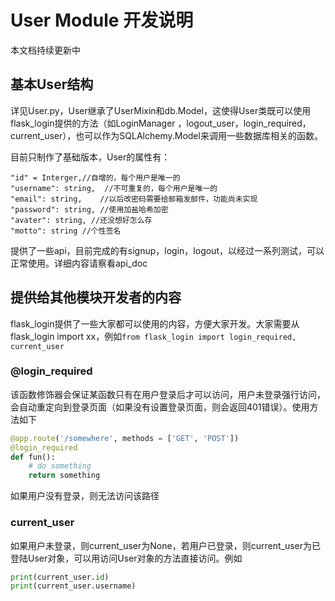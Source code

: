 # User Module 开发说明
本文档持续更新中
## 基本User结构
详见User.py，User继承了UserMixin和db.Model，这使得User类既可以使用flask_login提供的方法（如LoginManager ，logout_user，login_required，current_user），也可以作为SQLAlchemy.Model来调用一些数据库相关的函数。

目前只制作了基础版本，User的属性有：
```
"id" = Interger,//自增的，每个用户是唯一的
"username": string,  //不可重复的，每个用户是唯一的
"email": string,    //以后改密码需要给邮箱发邮件，功能尚未实现
"password": string, //使用加盐哈希加密
"avater": string, //还没想好怎么存
"motto": string //个性签名
```

提供了一些api，目前完成的有signup，login，logout，以经过一系列测试，可以正常使用。详细内容请察看api_doc

## 提供给其他模块开发者的内容
flask_login提供了一些大家都可以使用的内容，方便大家开发。大家需要从flask_login import xx，例如`from flask_login import login_required, current_user`
### @login_required
该函数修饰器会保证某函数只有在用户登录后才可以访问，用户未登录强行访问，会自动重定向到登录页面（如果没有设置登录页面，则会返回401错误）。使用方法如下
```python
@app.route('/somewhere', methods = ['GET', 'POST'])
@login_required
def fun():
    # do something
    return something
```
如果用户没有登录，则无法访问该路径

### current_user
如果用户未登录，则current_user为None，若用户已登录，则current_user为已登陆User对象，可以用访问User对象的方法直接访问。例如
```python
print(current_user.id)
print(current_user.username)
```